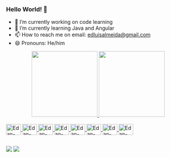 ### Hello World! 👋

- 🔭 I’m currently working on code learning
- 🌱 I’m currently learning Java and Angular
- 📫 How to reach me on email: edluisalmeida@gmail.com 
- 😄 Pronouns: He/him 

<div align="center">
  <a href="https://github.com/EdanALmeida">
  <img height="180em" src="https://github-readme-stats.vercel.app/api?username=EdanAlmeida&show_icons=true&theme=dark&include_all_commits=true&count_private=true"/>
  <img height="180em" src="https://github-readme-stats.vercel.app/api/top-langs/?username=EdanAlmeida&layout=compact&langs_count=7&theme=dark"/>
</div>
  
  <div style="display: inline_block"><br>
    <img align="center" alt="Edan-Js" height="30" width="40" <img src="https://cdn.jsdelivr.net/gh/devicons/devicon/icons/csharp/csharp-original.svg" />
    <img align="center" alt="Edan-Js" height="30" width="40"   <img src="https://cdn.jsdelivr.net/gh/devicons/devicon/icons/java/java-original.svg" />
    <img align="center" alt="Edan-Js" height="30" width="40"  <img src="https://cdn.jsdelivr.net/gh/devicons/devicon/icons/spring/spring-original.svg" />
    <img align="center" alt="Edan-Js" height="30" width="40" <img src="https://cdn.jsdelivr.net/gh/devicons/devicon/icons/python/python-original.svg" />
    <img align="center" alt="Edan-Js" height="30" width="40" <img src="https://cdn.jsdelivr.net/gh/devicons/devicon/icons/mysql/mysql-original.svg" />
    <img align="center" alt="Edan-Js" height="30" width="40"   <img src="https://cdn.jsdelivr.net/gh/devicons/devicon/icons/html5/html5-original.svg" />
    <img align="center" alt="Edan-Js" height="30" width="40"   <img src="https://cdn.jsdelivr.net/gh/devicons/devicon/icons/css3/css3-original.svg" />
    <img align="center" alt="Edan-Js" height="30" width="40"   <img src="https://cdn.jsdelivr.net/gh/devicons/devicon/icons/javascript/javascript-original.svg" />
                                                                                          
##
  
  <div> 
    <a href="https://www.linkedin.com/in/edan-almeida-448086b5" target="_blank"><img src="https://img.shields.io/badge/-LinkedIn-%230077B5?style=for-the-badge&logo=linkedin&logoColor=white" target="_blank"></a>
    <a href = "mailto:edluisalmeida@gmail.com"><img src="https://img.shields.io/badge/-Gmail-%23333?style=for-the-badge&logo=gmail&logoColor=white" target="_blank">     </a>
  </div>  
